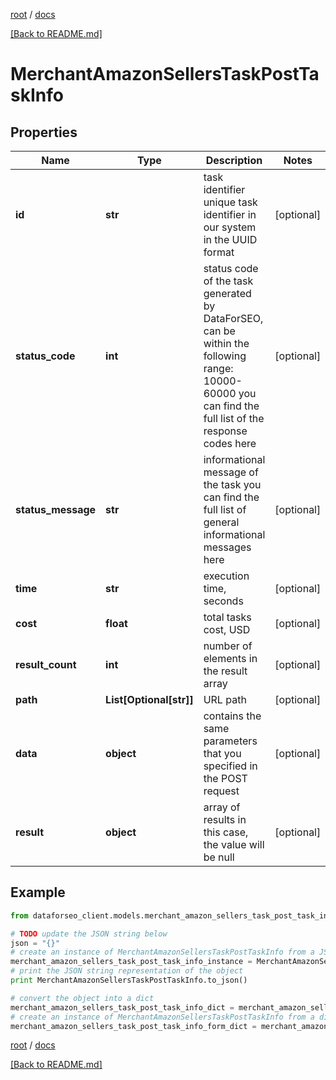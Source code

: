 [root](./../ "root") / [docs](./ "docs")

[[Back to README.md]](./../README.md "[Back to README.md]")

# MerchantAmazonSellersTaskPostTaskInfo

## Properties

Name | Type | Description | Notes
------------ | ------------- | ------------- | -------------
**id** | **str** | task identifier unique task identifier in our system in the UUID format | [optional]
**status_code** | **int** | status code of the task generated by DataForSEO, can be within the following range: 10000-60000 you can find the full list of the response codes here | [optional]
**status_message** | **str** | informational message of the task you can find the full list of general informational messages here | [optional]
**time** | **str** | execution time, seconds | [optional]
**cost** | **float** | total tasks cost, USD | [optional]
**result_count** | **int** | number of elements in the result array | [optional]
**path** | **List[Optional[str]]** | URL path | [optional]
**data** | **object** | contains the same parameters that you specified in the POST request | [optional]
**result** | **object** | array of results in this case, the value will be null | [optional]

## Example

```python
from dataforseo_client.models.merchant_amazon_sellers_task_post_task_info import MerchantAmazonSellersTaskPostTaskInfo

# TODO update the JSON string below
json = "{}"
# create an instance of MerchantAmazonSellersTaskPostTaskInfo from a JSON string
merchant_amazon_sellers_task_post_task_info_instance = MerchantAmazonSellersTaskPostTaskInfo.from_json(json)
# print the JSON string representation of the object
print MerchantAmazonSellersTaskPostTaskInfo.to_json()

# convert the object into a dict
merchant_amazon_sellers_task_post_task_info_dict = merchant_amazon_sellers_task_post_task_info_instance.to_dict()
# create an instance of MerchantAmazonSellersTaskPostTaskInfo from a dict
merchant_amazon_sellers_task_post_task_info_form_dict = merchant_amazon_sellers_task_post_task_info.from_dict(merchant_amazon_sellers_task_post_task_info_dict)
```

  

[root](./../ "root") / [docs](./ "docs")

[[Back to README.md]](./../README.md "[Back to README.md]")